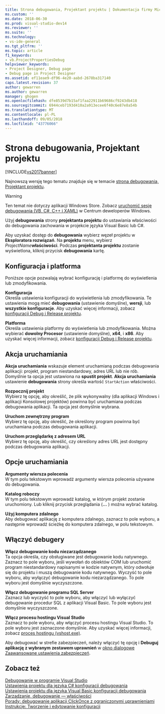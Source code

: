 ```yaml
---
title: Strona debugowania, Projektant projektu | Dokumentacja firmy Microsoft
ms.custom: ''
ms.date: 2018-06-30
ms.prod: visual-studio-dev14
ms.reviewer: ''
ms.suite: ''
ms.technology:
- vs-ide-general
ms.tgt_pltfrm: ''
ms.topic: article
f1_keywords:
- vb.ProjectPropertiesDebug
helpviewer_keywords:
- Project Designer, Debug page
- Debug page in Project Designer
ms.assetid: ef11eae9-df96-4e20-aabd-2678ba317140
caps.latest.revision: 37
author: gewarren
ms.author: gewarren
manager: ghogen
ms.openlocfilehash: dfe8539d7b15af1faa22911b69686cf9243db418
ms.sourcegitcommit: 6944ceb7193d410a2a913ecee6f40c6e87e8a54b
ms.translationtype: MT
ms.contentlocale: pl-PL
ms.lasthandoff: 09/05/2018
ms.locfileid: "43776066"
---
```

# <a name="debug-page-project-designer"></a>Strona debugowania, Projektant projektu
[!INCLUDE[vs2017banner](../../includes/vs2017banner.md)]

Najnowszą wersję tego tematu znajduje się w temacie [strona debugowania, Projektant projektu](https://docs.microsoft.com/visualstudio/ide/reference/debug-page-project-designer).  
  
  
> [!WARNING]
>  Ten temat nie dotyczy aplikacji Windows Store. Zobacz [uruchomić sesję debugowania (VB, C#, C++ i XAML)](../../debugger/start-a-debugging-session-for-a-store-app-in-visual-studio-vb-csharp-cpp-and-xaml.md) w Centrum deweloperów Windows.  
  
 Użyj **debugowania** strony **projektanta projektu** do ustawiania właściwości do debugowania zachowania w projekcie języka Visual Basic lub C#.  
  
 Aby uzyskać dostęp do **debugowania** wybierz węzeł projektu w **Eksploratora rozwiązań**. Na **projektu** menu, wybierz _ProjectName_**właściwości**. Podczas **projektanta projektu** zostanie wyświetlona, kliknij przycisk **debugowania** kartę.  
  
## <a name="configuration-and-platform"></a>Konfiguracja i platforma  
 Poniższe opcje pozwalają wybrać konfigurację i platformę do wyświetlenia lub zmodyfikowania.  
  
 **Konfiguracja**  
 Określa ustawienia konfiguracji do wyświetlenia lub zmodyfikowania. Te ustawienia mogą mieć **debugowania** (ustawienie domyślne), **wersji**, lub **wszystkie konfiguracje**. Aby uzyskać więcej informacji, zobacz [konfiguracji Debug i Release projektu](http://msdn.microsoft.com/en-us/0440b300-0614-4511-901a-105b771b236e).  
  
 **Platforma**  
 Określa ustawienia platformy do wyświetlenia lub zmodyfikowania. Można wybierać **dowolny Procesor** (ustawienie domyślne), **x64**, i **x86**. Aby uzyskać więcej informacji, zobacz [konfiguracji Debug i Release projektu](http://msdn.microsoft.com/en-us/0440b300-0614-4511-901a-105b771b236e).  
  
## <a name="start-action"></a>Akcja uruchamiania  
 **Akcja uruchamiania** wskazuje element uruchamianą podczas debugowania aplikacji: projekt, program niestandardowy, adres URL lub nie rób. Domyślnie ta opcja jest ustawiona na **spustit projekt**. **Akcja uruchamiania** ustawienie **debugowania** strony określa wartość `StartAction` właściwości.  
  
 **Rozpocznij projekt**  
 Wybierz tę opcję, aby określić, że plik wykonywalny (dla aplikacji Windows i aplikacji Konsolowej projektów) powinna być uruchamiana podczas debugowania aplikacji. Ta opcja jest domyślnie wybrana.  
  
 **Uruchom zewnętrzny program**  
 Wybierz tę opcję, aby określić, że określony program powinna być uruchamiana podczas debugowania aplikacji.  
  
 **Uruchom przeglądarkę z adresem URL**  
 Wybierz tę opcję, aby określić, czy określony adres URL jest dostępny podczas debugowania aplikacji.  
  
## <a name="start-options"></a>Opcje uruchamiania  
 **Argumenty wiersza polecenia**  
 W tym polu tekstowym wprowadź argumenty wiersza polecenia używane do debugowania.  
  
 **Katalog roboczy**  
 W tym polu tekstowym wprowadź katalog, w którym projekt zostanie uruchomiony. Lub kliknij przycisk przeglądania (**...** ) można wybrać katalog.  
  
 **Użyj komputera zdalnego**  
 Aby debugować aplikację z komputera zdalnego, zaznacz to pole wyboru, a następnie wprowadź ścieżkę do komputera zdalnego, w polu tekstowym.  
  
## <a name="enable-debuggers"></a>Włączyć debugery  
 **Włącz debugowanie kodu niezarządzanego**  
 Ta opcja określa, czy obsługiwane jest debugowanie kodu natywnego. Zaznacz to pole wyboru, jeśli wywołań do obiektów COM lub uruchomić program niestandardowy napisanymi w kodzie natywnym, który odwołuje się do projektu i muszą debugowanie kodu natywnego. Wyczyść to pole wyboru, aby wyłączyć debugowanie kodu niezarządzanego. To pole wyboru jest domyślnie wyczyszczone.  
  
 **Włącz debugowanie programu SQL Server**  
 Zaznacz lub wyczyść to pole wyboru, aby włączyć lub wyłączyć debugowanie procedur SQL z aplikacji Visual Basic. To pole wyboru jest domyślnie wyczyszczone.  
  
 **Włącz procesu hostingu Visual Studio**  
 Zaznacz to pole wyboru, aby włączyć procesu hostingu Visual Studio. To pole wyboru jest zaznaczone domyślnie. Aby uzyskać więcej informacji, zobacz [proces hostingu (vshost.exe)](../../ide/hosting-process-vshost-exe.md).  
  
 Aby debugować w strefie zabezpieczeń, należy włączyć tę opcję i **Debuguj aplikację z wybranym zestawem uprawnień** w [okno dialogowe Zaawansowane ustawienia zabezpieczeń](../../ide/reference/advanced-security-settings-dialog-box.md).  
  
## <a name="see-also"></a>Zobacz też  
 [Debugowanie w programie Visual Studio](../../debugger/debugging-in-visual-studio.md)   
 [Ustawienia projektu dla języka C# konfiguracji debugowania](../../debugger/project-settings-for-csharp-debug-configurations.md)   
 [Ustawienia projektu dla języka Visual Basic konfiguracji debugowania](../../debugger/project-settings-for-a-visual-basic-debug-configuration.md)   
 [Zarządzanie, debugowanie — właściwości](http://msdn.microsoft.com/en-us/92474d16-e7fe-4fac-9287-6bd6b3a7eb68)   
 [Porady: debugowanie aplikacji ClickOnce z ograniczonymi uprawnieniami](../../deployment/how-to-debug-a-clickonce-application-with-restricted-permissions.md)   
 [Instrukcje: Tworzenie i edytowanie konfiguracji](../../ide/how-to-create-and-edit-configurations.md)



